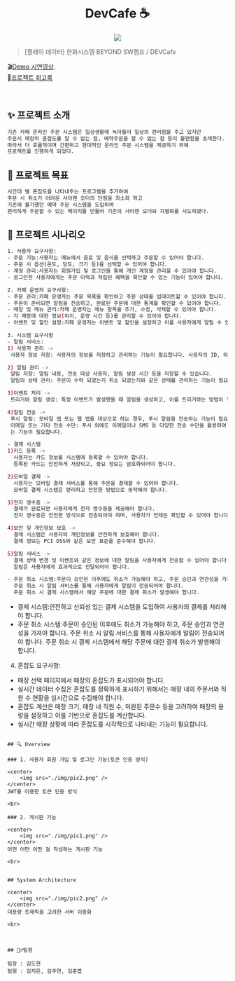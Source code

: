 <h1 align="center">DevCafe ☕️</h1>

<div align="center"> 
 <img src="https://postfiles.pstatic.net/MjAyMzExMTVfMTMg/MDAxNzAwMDE5NDQwOTQx.2SDpLn3Kkxsx04ZWQ62gtltmMI3DaJUE-O9b4akkaoIg.ZCuuumag_P1kfPigvHcZ5i58CNF1tjkJpE8GVCzMMrEg.PNG.kimjieun121314/%EC%A0%9C%EB%AA%A9%EC%9D%84-%EC%9E%85%EB%A0%A5%ED%95%B4%EC%A3%BC%EC%84%B8%EC%9A%94_-001.png?type=w773"/>
</div>


> [플레이 데이터] 한화시스템 BEYOND SW캠프 / DEVCafe


🎬[Demo 시연영상]().   
📃[프로젝트 회고록](블로그주소) 

<br>

## ✨ 프로젝트 소개

```sh
기존 카페 온라인 주문 시스템은 일상생활에 녹아들어 일상의 편리함을 주고 있지만
주문시 매장의 혼잡도를 알 수 없는 점, 예약주문을 할 수 없는 점 등이 불편함을 초래한다.
따라서 더 효율적이며 간편하고 현대적인 온라인 주문 시스템을 제공하기 위해
프로젝트를 진행하게 되었다.
```

## 📌 프로젝트 목표

```sh
시간대 별 혼잡도를 나타내주는 프로그램을 추가하여
주문 시 취소가 어려운 사이렌 오더의 단점을 최소화 하고
기존에 불가했던 예약 주문 시스템을 도입하여
편리하게 주문할 수 있는 페이지를 만들어 기존의 사이렌 오더와 차별화를 시도하였다.
```
## 📃 프로젝트 시나리오
```sh
1. 사용자 요구사항:
- 주문 기능:사용자는 메뉴에서 음료 및 음식을 선택하고 주문할 수 있어야 합니다.
- 주문 시 옵션(온도, 당도, 크기 등)을 선택할 수 있어야 합니다.
- 계정 관리:사용자는 회원가입 및 로그인을 통해 개인 계정을 관리할 수 있어야 합니다.
- 로그인한 사용자에게는 주문 이력과 적립된 혜택을 확인할 수 있는 기능이 있어야 합니다.

2. 카페 운영자 요구사항:
- 주문 관리:카페 운영자는 주문 목록을 확인하고 주문 상태를 업데이트할 수 있어야 합니다.
- 주문이 준비되면 알림을 전송하고, 완료된 주문에 대한 통계를 확인할 수 있어야 합니다.
- 매장 및 메뉴 관리:카페 운영자는 메뉴 항목을 추가, 수정, 삭제할 수 있어야 합니다.
- 각 매장에 대한 정보(위치, 운영 시간 등)를 관리할 수 있어야 합니다.
- 이벤트 및 할인 설정:카페 운영자는 이벤트 및 할인을 설정하고 이를 사용자에게 알릴 수 있어야 합니다.

3. 시스템 요구사항
- 알림 서비스:
1) 사용자 관리 ->
 사용자 정보 저장: 사용자의 정보를 저장하고 관리하는 기능이 필요합니다. 사용자의 ID, 이름, 이메일 등을 포함할 수 있습니다.

2) 알림 관리 ->
 알림 저장: 알림 내용, 전송 대상 사용자, 알림 생성 시간 등을 저장할 수 있습니다.
 알림의 상태 관리: 주문이 수락 되었는지 취소 되었는지와 같은 상태를 관리하는 기능이 필요합니다.

3)이벤트 처리 ->
 트리거와 알림 생성: 특정 이벤트가 발생했을 때 알림을 생성하고, 이를 트리거하는 방법이 필요합니다. 예를 들어,    새로운 메시지가 도착하거나 주문이 완료되었을 때 알림을 생성하는 등의 상황이 포함될 수 있습니다.

4)알림 전송 ->
 푸시 알림: 모바일 앱 또는 웹 앱을 대상으로 하는 경우, 푸시 알림을 전송하는 기능이 필요합니다.
 이메일 또는 기타 전송 수단: 푸시 외에도 이메일이나 SMS 등 다양한 전송 수단을 활용하여 알림을 사용자에게 전송하 
 는 기능이 필요합니다.

- 결제 시스템
1)카드 등록 -> 
  사용자는 카드 정보를 시스템에 등록할 수 있어야 합니다.
  등록된 카드는 안전하게 저장되고, 중요 정보는 암호화되어야 합니다.

2)모바일 결제 ->
  사용자는 모바일 결제 서비스를 통해 주문을 결제할 수 있어야 합니다.
  모바일 결제 시스템은 편리하고 안전한 방법으로 동작해야 합니다.

3)전자 영수증 ->
  결제가 완료되면 사용자에게 전자 영수증을 제공해야 합니다.
  전자 영수증은 안전한 방식으로 전송되어야 하며, 사용자가 언제든 확인할 수 있어야 합니다.

4)보안 및 개인정보 보호 ->
  결제 시스템은 사용자의 개인정보를 안전하게 보호해야 합니다.
  결제 정보는 PCI DSS와 같은 보안 표준을 준수해야 합니다.

5)알림 서비스 ->
  결제 상태 변경 및 이벤트와 같은 정보에 대한 알림을 사용자에게 전송할 수 있어야 합니다.
  알림은 사용자에게 효과적으로 전달되어야 합니다.

- 주문 취소 시스템:주문이 승인된 이후에도 취소가 가능해야 하고, 주문 승인과 연관성을 가져야 합니다.
  주문 취소 시 알림 서비스를 통해 사용자에게 알림이 전송되어야 합니다.
  주문 취소 시 결제 시스템에서 해당 주문에 대한 결제 취소가 발생해야 합니다.

```
- 결제 시스템:안전하고 신뢰성 있는 결제 시스템을 도입하여 사용자의 결제를 처리해야 합니다.
- 주문 취소 시스템:주문이 승인된 이후에도 취소가 가능해야 하고, 주문 승인과 연관성을 가져야 합니다.
  주문 취소 시 알림 서비스를 통해 사용자에게 알림이 전송되어야 합니다.
  주문 취소 시 결제 시스템에서 해당 주문에 대한 결제 취소가 발생해야 합니다.

4. 혼잡도 요구사항:
- 매장 선택 페이지에서 매장의 혼잡도가 표시되어야 합니다.
- 실시간 데이터 수집은 혼잡도를 정확하게 표시하기 위해서는
매장 내의 주문서와 직원 수 현황을 실시간으로 수집해야 합니다.
- 혼잡도 계산은 매장 크기, 매장 내 직원 수, 미완된 주문수 등을 고려하여
매장의 용량을 설정하고 이를 기반으로 혼잡도를 계산합니다.
- 실시간 매장 상황에 따라 혼잡도를 시각적으로 나타내는 기능이 필요합니다.

```

## 🔍 Overview

### 1. 사용자 회원 가입 및 로그인 기능(토큰 인증 방식)

<center>
    <img src="./img/pic2.png" />
</center>
JWT를 이용한 토큰 인증 방식

<br>

### 2. 게시판 기능

<center>
    <img src="./img/pic1.png" />
</center>
어떤 어떤 어떤 걸 작성하는 게시판 기능

<br>


## System Architecture

<center>
    <img src="./img/pic2.png" />
</center>
대용량 트래픽을 고려한 서버 이중화

<br>



## 🤼‍♂️팀원

팀장 : 김도현  
팀원 : 김지은, 김주연, 김준엽

